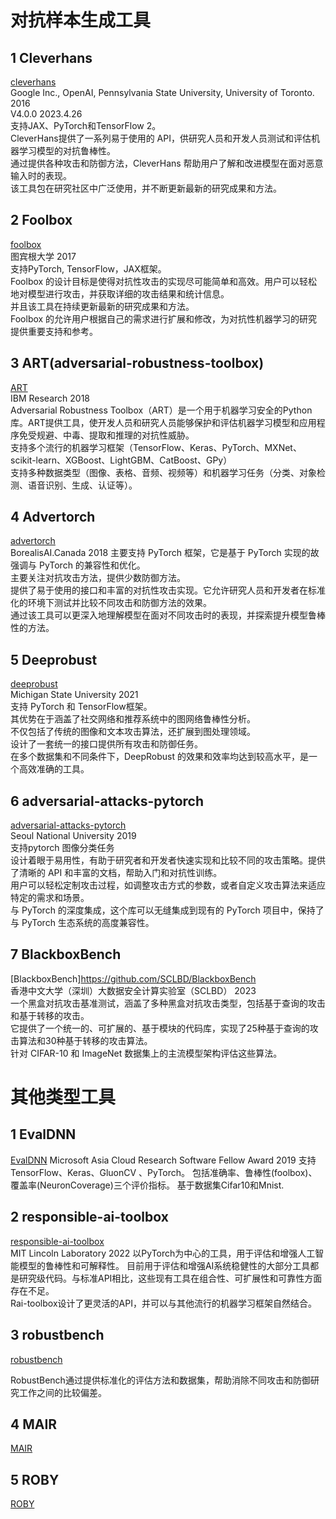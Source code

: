 # 对抗样本生成工具
## 1 Cleverhans
[cleverhans](https://github.com/tensorflow/cleverhans)  
Google Inc., OpenAI, Pennsylvania State University, University of Toronto. 2016  
V4.0.0 2023.4.26  
支持JAX、PyTorch和TensorFlow 2。  
CleverHans提供了一系列易于使用的 API，供研究人员和开发人员测试和评估机器学习模型的对抗鲁棒性。  
通过提供各种攻击和防御方法，CleverHans 帮助用户了解和改进模型在面对恶意输入时的表现。  
该工具包在研究社区中广泛使用，并不断更新最新的研究成果和方法。  

## 2 Foolbox
[foolbox](https://github.com/bethgelab/foolbox)  
图宾根大学 2017  
支持PyTorch, TensorFlow，JAX框架。  
Foolbox 的设计目标是使得对抗性攻击的实现尽可能简单和高效。用户可以轻松地对模型进行攻击，并获取详细的攻击结果和统计信息。  
并且该工具在持续更新最新的研究成果和方法。  
Foolbox 的允许用户根据自己的需求进行扩展和修改，为对抗性机器学习的研究提供重要支持和参考。  

## 3 ART(adversarial-robustness-toolbox)
[ART](https://github.com/IBM/adversarial-robustness-toolbox)  
IBM Research 2018  
Adversarial Robustness Toolbox（ART）是一个用于机器学习安全的Python库。ART提供工具，使开发人员和研究人员能够保护和评估机器学习模型和应用程序免受规避、中毒、提取和推理的对抗性威胁。  
支持多个流行的机器学习框架（TensorFlow、Keras、PyTorch、MXNet、scikit-learn、XGBoost、LightGBM、CatBoost、GPy）  
支持多种数据类型（图像、表格、音频、视频等）和机器学习任务（分类、对象检测、语音识别、生成、认证等）。  

## 4 Advertorch
[advertorch](https://github.com/BorealisAI/advertorch)  
BorealisAI.Canada 2018
主要支持 PyTorch 框架，它是基于 PyTorch 实现的故强调与 PyTorch 的兼容性和优化。  
主要关注对抗攻击方法，提供少数防御方法。  
提供了易于使用的接口和丰富的对抗性攻击实现。它允许研究人员和开发者在标准化的环境下测试并比较不同攻击和防御方法的效果。  
通过该工具可以更深入地理解模型在面对不同攻击时的表现，并探索提升模型鲁棒性的方法。  

## 5 Deeprobust
[deeprobust](https://github.com/DSE-MSU/DeepRobust)  
Michigan State University 2021  
支持 PyTorch 和 TensorFlow框架。  
其优势在于涵盖了社交网络和推荐系统中的图网络鲁棒性分析。  
不仅包括了传统的图像和文本攻击算法，还扩展到图处理领域。  
设计了一套统一的接口提供所有攻击和防御任务。  
在多个数据集和不同条件下，DeepRobust 的效果和效率均达到较高水平，是一个高效准确的工具。  

## 6 adversarial-attacks-pytorch
[adversarial-attacks-pytorch](https://github.com/Harry24k/adversarial-attacks-pytorch)   
 Seoul National University 2019  
支持pytorch 图像分类任务  
设计着眼于易用性，有助于研究者和开发者快速实现和比较不同的攻击策略。提供了清晰的 API 和丰富的文档，帮助入门和对抗性训练。  
用户可以轻松定制攻击过程，如调整攻击方式的参数，或者自定义攻击算法来适应特定的需求和场景。  
与 PyTorch 的深度集成，这个库可以无缝集成到现有的 PyTorch 项目中，保持了与 PyTorch 生态系统的高度兼容性。    

## 7 BlackboxBench
[BlackboxBench]https://github.com/SCLBD/BlackboxBench  
香港中文大学（深圳）大数据安全计算实验室（SCLBD） 2023  
一个黑盒对抗攻击基准测试，涵盖了多种黑盒对抗攻击类型，包括基于查询的攻击和基于转移的攻击。  
它提供了一个统一的、可扩展的、基于模块的代码库，实现了25种基于查询的攻击算法和30种基于转移的攻击算法。  
针对 CIFAR-10 和 ImageNet 数据集上的主流模型架构评估这些算法。  

# 其他类型工具
## 1 EvalDNN
[EvalDNN](https://github.com/yqtianust/EvalDNN)
Microsoft Asia Cloud Research Software Fellow Award 2019
支持TensorFlow、Keras、GluonCV 、PyTorch。
包括准确率、鲁棒性(foolbox)、覆盖率(NeuronCoverage)三个评价指标。
基于数据集Cifar10和Mnist.  

## 2 responsible-ai-toolbox
[responsible-ai-toolbox](https://github.com/mit-ll-responsible-ai/responsible-ai-toolbox)  
MIT Lincoln Laboratory  2022
以PyTorch为中心的工具，用于评估和增强人工智能模型的鲁棒性和可解释性。
目前用于评估和增强AI系统稳健性的大部分工具都是研究级代码。与标准API相比，这些现有工具在组合性、可扩展性和可靠性方面存在不足。  
Rai-toolbox设计了更灵活的API，并可以与其他流行的机器学习框架自然结合。    

## 3 robustbench
[robustbench](https://github.com/RobustBench/robustbench)  

RobustBench通过提供标准化的评估方法和数据集，帮助消除不同攻击和防御研究工作之间的比较偏差。  

## 4 MAIR
[MAIR](https://github.com/Harry24k/MAIR)

## 5 ROBY
[ROBY](https://github.com/fmselab/roby)
